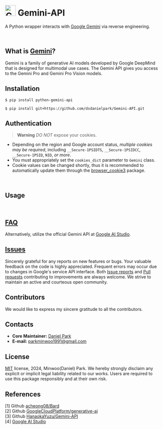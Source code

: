 # <img src="https://www.gstatic.com/lamda/images/favicon_v1_150160cddff7f294ce30.svg" width="35px" alt="Gemini Icon" /> Gemini-API



A Python wrapper interacts with [Google Gemini](https://gemini.google.com) via reverse engineering.

<br>

## What is [Gemini](https://deepmind.google/technologies/gemini/#introduction)?
Gemini is a family of generative AI models developed by Google DeepMind that is designed for multimodal use cases. The Gemini API gives you access to the Gemini Pro and Gemini Pro Vision models.

## Installation
```
$ pip install python-gemini-api
```
```
$ pip install git+https://github.com/dsdanielpark/Gemini-API.git
```

## Authentication

> **Warning** *DO NOT* expose your cookies. 

- Depending on the region and Google account status, *multiple cookies may be required*, including `__Secure-1PSIDTS`, `__Secure-1PSIDCC`, `__Secure-1PSID`, `NID`, *or more*.
- You must appropriately set the `cookies_dict` parameter to `Gemini` class.
- Cookie values can be changed shortly, thus it is recommended to automatically update them through the [browser_cookie3](https://github.com/borisbabic/browser_cookie3) package.

<br>

## Usage



<br>

## [FAQ](https://github.com/dsdanielpark/Gemini-API/blob/main/documents/README_FAQ.md)
Alternatively, utilize the official Gemini API at [Google AI Studio](https://ai.google.dev/tutorials/ai-studio_quickstart).

            
## [Issues](https://github.com/dsdanielpark/Gemini-API/issues)
Sincerely grateful for any reports on new features or bugs. Your valuable feedback on the code is highly appreciated. Frequent errors may occur due to changes in Google's service API interface. Both [Issue reports](https://github.com/dsdanielpark/Gemini-API/issues) and [Pull requests](https://github.com/dsdanielpark/Gemini-API/pulls) contributing to improvements are always welcome. We strive to maintain an active and courteous open community.


## Contributors
We would like to express my sincere gratitude to all the contributors.

## Contacts
- **Core Maintainer:** [Daniel Park](https://github.com/dsdanielpark)
- **E-mail:** parkminwoo1991@gmail.com

## License
[MIT](https://opensource.org/license/mit/) license, 2024, Minwoo(Daniel) Park. We hereby strongly disclaim any explicit or implicit legal liability related to our works. Users are required to use this package responsibly and at their own risk.



## References
[1] Github [acheong08/Bard](https://github.com/acheong08/Bard) <br>
[2] Github [GoogleCloudPlatform/generative-ai](https://github.com/GoogleCloudPlatform/generative-ai) <br>
[3] Github [HanaokaYuzu/Gemini-API](https://github.com/HanaokaYuzu/Gemini-API) <br>
[4] [Google AI Studio](https://ai.google.dev/tutorials/ai-studio_quickstart) <br>



